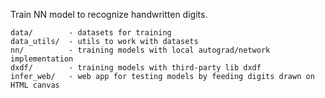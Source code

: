 Train NN model to recognize handwritten digits.

```
data/        - datasets for training
data_utils/  - utils to work with datasets
nn/          - training models with local autograd/network implementation
dxdf/        - training models with third-party lib dxdf 
infer_web/   - web app for testing models by feeding digits drawn on HTML canvas
```